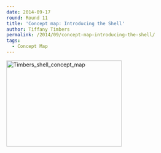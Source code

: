 ```yaml
---
date: 2014-09-17
round: Round 11
title: 'Concept map: Introducing the Shell'
author: Tiffany Timbers
permalink: /2014/09/concept-map-introducing-the-shell/
tags:
  - Concept Map
---
```

[<img class="alignnone size-medium wp-image-8744" alt="Timbers_shell_concept_map" src="http://teaching.software-carpentry.org/wp-content/uploads/2014/09/Timbers_shell_concept_map-300x224.jpg" width="300" height="224" />][1]

 [1]: http://teaching.software-carpentry.org/wp-content/uploads/2014/09/Timbers_shell_concept_map.jpg

